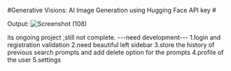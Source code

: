#Generative Visions: AI Image Generation using Hugging Face API key #

Output:
![Screenshot (108)](https://github.com/KesavaAI/Generative-Visions-AI-Image-Generation/assets/144814421/f76121f4-2e22-46e8-a178-521f65a3cb0e)


its ongoing project ,still not complete.
---need development---
1.login and registration validation 
2.need beautiful left sidebar
3.store the history of previous search prompts and add delete option for the prompts 
4.profile of the user
5.settings
